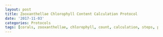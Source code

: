 ```yaml
---
layout: post
title: Zooxanthellae Chlorophyll Content Calculation Protocol
date: '2017-11-03'
categories: Protocols
tags: [corals, zooxanthellae, chlorophyll, count, calculation, steps, protocol]
---
```

